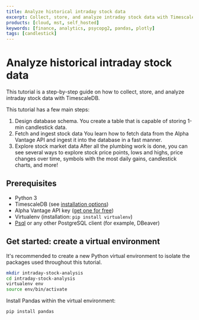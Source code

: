 ```yaml
---
title: Analyze historical intraday stock data
excerpt: Collect, store, and analyze intraday stock data with TimescaleDB
products: [cloud, mst, self_hosted]
keywords: [finance, analytics, psycopg2, pandas, plotly]
tags: [candlestick]
---
```


# Analyze historical intraday stock data

This tutorial is a step-by-step guide on how to collect, store, and analyze intraday stock data
with TimescaleDB.

This tutorial has a few main steps:

1.  Design database schema.
    You create a table that is capable of storing 1-min candlestick data.
1.  Fetch and ingest stock data
    You learn how to fetch data from the Alpha Vantage API and ingest it into the database in a fast manner.
1.  Explore stock market data
    After all the plumbing work is done, you can see several ways to explore stock price points, lows and highs, price changes over time, symbols with the most daily gains, candlestick charts, and more!

## Prerequisites

*   Python 3
*   TimescaleDB (see [installation options][install-timescale])
*   Alpha Vantage API key ([get one for free][alpha-vantage-apikey])
*   Virtualenv (installation: `pip install virtualenv`)
*   [Psql][psql-install] or any other PostgreSQL client (for example, DBeaver)

## Get started: create a virtual environment

It's recommended to create a new Python virtual environment to isolate the packages used
throughout this tutorial.

```bash
mkdir intraday-stock-analysis
cd intraday-stock-analysis
virtualenv env
source env/bin/activate
```

Install Pandas within the virtual environment:

```bash
pip install pandas
```

[alpha-vantage-apikey]: https://www.alphavantage.co/support/#api-key
[design-schema]: /tutorials/:currentVersion:/
[explore]: /tutorials/:currentVersion:/
[fetch-ingest]: /tutorials/:currentVersion:/
[install-timescale]: /getting-started/latest/
[psql-install]: /use-timescale/:currentVersion:/integrations/psql/
